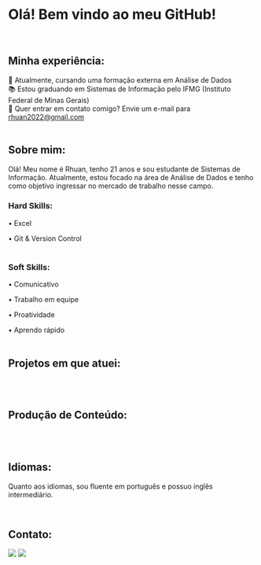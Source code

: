 # Olá! Bem vindo ao meu GitHub!
<br>

## Minha experiência:
🎲 Atualmente, cursando uma formação externa em Análise de Dados <br>
📚 Estou graduando em Sistemas de Informação pelo IFMG (Instituto Federal de Minas Gerais) <br>
📧 Quer entrar em contato comigo? Envie um e-mail para rhuan2022@gmail.com <br>
<br>

## Sobre mim:
Olá! Meu nome é Rhuan, tenho 21 anos e sou estudante de Sistemas de Informação. Atualmente, estou focado na área de Análise de Dados e tenho como objetivo ingressar no mercado de trabalho nesse campo.<br>

### Hard Skills:
• Excel

• Git & Version Control
<br>
<br>

### Soft Skills:
• Comunicativo

• Trabalho em equipe

• Proatividade

• Aprendo rápido
<br>
<br>

## Projetos em que atuei:

<br>
<br>

## Produção de Conteúdo:

<br>
<br>

## Idiomas:

Quanto aos idiomas, sou fluente em português e possuo inglês intermediário.

<br>

## Contato:

<div>
  <a href="https://instagram.com/rhuan_az" target="_blank"><img src="https://img.shields.io/badge/-Instagram-%23E4405F?style=for-the-badge&logo=instagram&logoColor=white" target="_blank"></a>
  <a href="https://www.linkedin.com/in/rhuanazevedo/" target="_blank"><img src="https://img.shields.io/badge/-LinkedIn-%230077B5?style=for-the-badge&logo=linkedin&logoColor=white" target="_blank"></a> 
</div>
